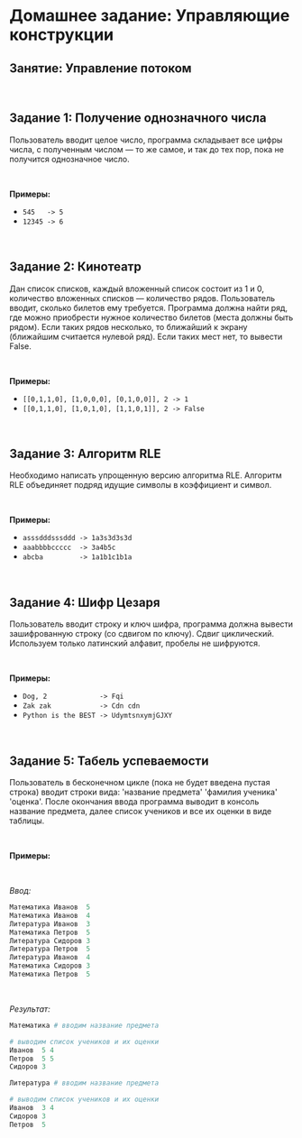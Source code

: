 # Домашнее задание: Управляющие конструкции
## Занятие: Управление потоком

<br>

## Задание 1: Получение однозначного числа

Пользователь вводит целое число, программа складывает все цифры числа, с полученным числом — то же самое, и так до тех пор, пока не получится однозначное число.

<br>

**Примеры:**
* `545   -> 5`
* `12345 -> 6`

<br>

## Задание 2: Кинотеатр

Дан список списков, каждый вложенный список состоит из 1 и 0, количество вложенных списков — количество рядов. Пользователь вводит, сколько билетов ему требуется. Программа должна найти ряд, где можно приобрести нужное количество билетов (места должны быть рядом). Если таких рядов несколько, то ближайший к экрану (ближайшим считается нулевой ряд). Если таких мест нет, то вывести False.

<br>

**Примеры:**
* `[[0,1,1,0], [1,0,0,0], [0,1,0,0]], 2 -> 1`
* `[[0,1,1,0], [1,0,1,0], [1,1,0,1]], 2 -> False`

<br>

## Задание 3: Алгоритм RLE

Необходимо написать упрощенную версию алгоритма RLE. 
Алгоритм RLE объединяет подряд идущие символы в коэффициент и символ.

<br>

**Примеры:**
* `asssdddsssddd -> 1a3s3d3s3d`
* `aaabbbbccccc  -> 3a4b5c`
* `abcba         -> 1a1b1c1b1a`

<br>

## Задание 4: Шифр Цезаря

Пользователь вводит строку и ключ шифра, программа должна вывести зашифрованную строку (со сдвигом по ключу). Сдвиг циклический. Используем только латинский алфавит, пробелы не шифруются.

<br>

**Примеры:**
* `Dog, 2             -> Fqi`
* `Zak zak            -> Cdn cdn`
* `Python is the BEST -> UdymtsnxymjGJXY`

<br>

## Задание 5: Табель успеваемости

Пользователь в бесконечном цикле (пока не будет введена пустая строка) вводит строки вида: 'название предмета' 'фамилия ученика' 'оценка'. После окончания ввода программа выводит в консоль название предмета, далее список учеников и все их оценки в виде таблицы.

<br>

**Примеры:**

<br>

*Ввод:*
```python
Математика Иванов  5
Математика Иванов  4
Литература Иванов  3
Математика Петров  5
Литература Сидоров 3
Литература Петров  5
Литература Иванов  4
Математика Сидоров 3
Математика Петров  5
```

<br>

*Результат:*
```python
Математика # вводим название предмета

# выводим список учеников и их оценки
Иванов  5 4
Петров  5 5
Сидоров 3
```

```python
Литература # вводим название предмета

# выводим список учеников и их оценки
Иванов  3 4
Сидоров 3
Петров  5
```